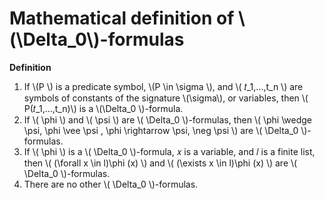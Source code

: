# Mathematical definition of \\(\Delta_0\\)-formulas

**Definition**

1. If \\(P \\) is a predicate symbol, \\(P \in \sigma \\), and \\( 𝑡_1,...,t_n \\) are symbols of constants of the signature \\(\sigma\\), or variables, then \\( P(𝑡_1,...,t_n)\\) is a \\(\Delta_0 \\)-formula.
2. If \\( \phi \\) and \\( \psi \\) are \\( \Delta_0 \\)-formulas, then \\( \phi \wedge \psi, \phi \vee \psi , \phi \rightarrow \psi, \neg \psi \\) are \\( \Delta_0 \\)-formulas.
3. If \\( \phi \\) is a \\( \Delta_0 \\)-formula, 𝑥 is a variable, and 𝑙 is a finite list, then \\( (\forall x \in l)\phi (x) \\) and \\( (\exists x \in l)\phi (x) \\) are \\( \Delta_0 \\)-formulas.
4. There are no other \\( \Delta_0 \\)-formulas.